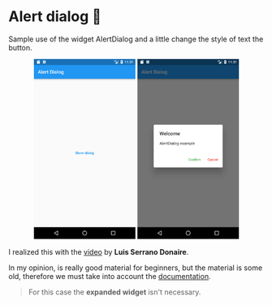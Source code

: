# Alert dialog 📄

Sample use of the widget AlertDialog and a little change the style of text the button.

<p align="center">
    <img src="images/mainapp.png" alt="Main app" style="width: 200px;">
    <img src="images/mssg.png" alt="Notification" style="width: 200px;">
</p>

I realized this with the [video](http://example.net/ "Dialogs") by **Luis Serrano Donaire**.

In my opinion, is really good material for beginners, but the material is some old, therefore we must take into account the [documentation](https://api.flutter.dev/flutter/material/AlertDialog-class.html "Documentation AlertDialog").

>For this case the **expanded widget** isn't necessary.